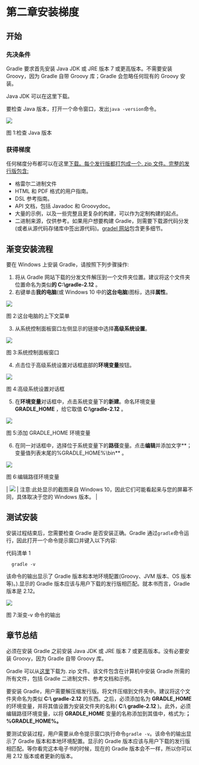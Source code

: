 # 第二章安装梯度

## 开始

### 先决条件

Gradle 要求首先安装 Java JDK 或 JRE 版本 7 或更高版本。不需要安装 Groovy，因为 Gradle 自带 Groovy 库；Gradle 会忽略任何现有的 Groovy 安装。

Java JDK 可以在这里下载。

要检查 Java 版本，打开一个命令窗口，发出`java -version`命令。

![](img/image001.png)

图 1:检查 Java 版本

### 获得梯度

任何梯度分布都可以在这里[下载。每个发行版都打包成一个. zip 文件。完整的发行版包含:](http://www.gradle.org/downloads)

*   格雷尔二进制文件
*   HTML 和 PDF 格式的用户指南。
*   DSL 参考指南。
*   API 文档，包括 Javadoc 和 Groovydoc。
*   大量的示例，以及一些完整且更复杂的构建，可以作为定制构建的起点。
*   二进制来源，仅供参考。如果用户想要构建 Gradle，则需要下载源代码分发(或者从源代码存储库中签出源代码)。[gradel 网站](http://www.gradle.org/development)包含更多细节。

## 渐变安装流程

要在 Windows 上安装 Gradle，请按照下列步骤操作:

1.  将从 Gradle 网站下载的分发文件解压到一个文件夹位置。建议将这个文件夹位置命名为类似**的 C:\gradle-2.12** 。
2.  右键单击**我的电脑**(或 Windows 10 中的**这台电脑**)图标，选择**属性**。

![](img/image002.png)

图 2:这台电脑的上下文菜单

3.  从系统控制面板窗口左侧显示的链接中选择**高级系统设置**。

![](img/image003.jpg)

图 3:系统控制面板窗口

4.  点击位于高级系统设置对话框底部的**环境变量**按钮。

![](img/image004.jpg)

图 4:高级系统设置对话框

5.  在**环境变量**对话框中，点击系统变量下的**新建**。命名环境变量 **GRADLE_HOME** ，给它取值 **C:\gradle-2.12** 。

![](img/image005.png)

图 5:添加 GRADLE_HOME 环境变量

6.  在同一对话框中，选择位于系统变量下的**路径**变量。点击**编辑**并添加文字**；变量值列表末尾的%GRADLE_HOME%\bin** 。

![](img/image006.png)

图 6:编辑路径环境变量

| ![](img/note.png) | 注意:此处显示的截图来自 Windows 10，因此它们可能看起来与您的屏幕不同，具体取决于您的 Windows 版本。 |

## 测试安装

安装过程结束后，您需要检查 Gradle 是否安装正确。Gradle 通过`gradle`命令运行，因此打开一个命令提示窗口并键入以下内容:

代码清单 1

```
  gradle -v

```

该命令的输出显示了 Gradle 版本和本地环境配置(Groovy、JVM 版本、OS 版本等)。).显示的 Gradle 版本应该与用户下载的发行版相匹配。就本书而言，Gradle 版本是 2.12。

![](img/image008.jpg)

图 7:渐变-v 命令的输出

## 章节总结

必须在安装 Gradle 之前安装 Java JDK 或 JRE 版本 7 或更高版本。没有必要安装 Groovy，因为 Gradle 自带 Groovy 库。

Gradle 可以从[这里](http://www.gradle.org/downloads "荚≘뿵깝ĸむ祋")下载为. zip 文件。该文件包含在计算机中安装 Gradle 所需的所有文件，包括 Gradle 二进制文件、参考文档和示例。

要安装 Gradle，用户需要解压缩发行版。将文件压缩到文件夹中。建议将这个文件夹命名为类似 **C:\ gradle-2.12** 的东西。之后，必须添加名为 **GRADLE_HOME** 的环境变量，并将其值设置为安装文件夹的名称( **C:\ gradle-2.12** )。此外，必须编辑路径环境变量，以将 **GRADLE_HOME** 变量的名称添加到其值中，格式为:**；%GRADLE_HOME%。**

要测试安装过程，用户需要从命令提示窗口执行命令`gradle -v`。该命令的输出显示了 Gradle 版本和本地环境配置。显示的 Gradle 版本应该与用户下载的发行版相匹配。等你看完这本电子书的时候，现在的 Gradle 版本会不一样，所以你可以用 2.12 版本或者更新的版本。